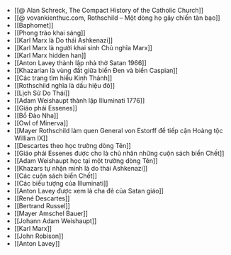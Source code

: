 - [[@ Alan Schreck, The Compact History of the Catholic Church]]
- [[@ vovankienthuc.com, Rothschild – Một dòng họ gây chiến tàn bạo]]
- [[Baphomet]]
- [[Phong trào khai sáng]]
- [[Karl Marx là Do thái Ashkenazi]]
- [[Karl Marx là người khai sinh Chủ nghĩa Marx]]
- [[Karl Marx hidden han]]
- [[Anton Lavey thành lập nhà thờ Satan 1966]]
- [[Khazarian là vùng đất giữa biển Đen và biển Caspian]]
- [[Các trang tìm hiểu Kinh Thánh]]
- [[Rothschild nghĩa là dấu hiệu đỏ]]
- [[Lịch Sử Do Thái]]
- [[Adam Weishaupt thành lập Illuminati 1776]]
- [[Giáo phái Essenes]]
- [[Bồ Đào Nha]]
- [[Owl of Minerva]]
- [[Mayer Rothschild làm quen General von Estorff để tiếp cận Hoàng tộc William IX]]
- [[Descartes theo học trường dòng Tên]]
- [[Giáo phái Essenes được cho là chủ nhân những cuộn sách biển Chết]]
- [[Adam Weishaupt học tại một trường dòng Tên]]
- [[Khazars tự nhận mình là do thái Ashkenazi]]
- [[Các cuộn sách biển Chết]]
- [[Các biểu tượng của Illuminati]]
- [[Anton Lavey được xem là cha đẻ của Satan giáo]]
- [[René Descartes]]
- [[Bertrand Russel]]
- [[Mayer Amschel Bauer]]
- [[Johann Adam Weishaupt]]
- [[Karl Marx]]
- [[John Robison]]
- [[Anton Lavey]]
